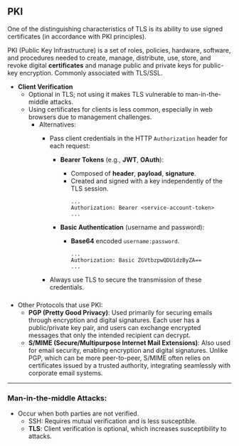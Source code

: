 ## PKI

One of the distinguishing characteristics of TLS is its ability to use signed certificates (in accordance with PKI principles).


PKI (Public Key Infrastructure) is a set of roles, policies, hardware, software, and procedures needed to create, manage, distribute, use, store, and revoke digital **certificates** and manage public and private keys for public-key encryption. Commonly associated with TLS/SSL.

- **Client Verification**
    - Optional in TLS; not using it makes TLS vulnerable to man-in-the-middle attacks.
    - Using certificates for clients is less common, especially in web browsers due to management challenges.
        - Alternatives:
            - Pass client credentials in the HTTP `Authorization` header for each request:

                - **Bearer Tokens** (e.g., **JWT**, **OAuth**):
                    - Composed of **header**, **payload**, **signature**.
                    - Created and signed with a key independently of the TLS session.
                        ```
                        ...
                        Authorization: Bearer <service-account-token>
                        ...
                        ```

                - **Basic Authentication** (username and password):
                    - **Base64** encoded `username:password`.
                        ```
                        ...
                        Authorization: Basic ZGVtbzpwQDU1dzByZA==
                        ...
                        ```
            - Always use TLS to secure the transmission of these credentials.

###
- Other Protocols that use PKI:
    - **PGP (Pretty Good Privacy)**: Used primarily for securing emails through encryption and digital signatures. Each user has a public/private key pair, and users can exchange encrypted messages that only the intended recipient can decrypt.
    - **S/MIME (Secure/Multipurpose Internet Mail Extensions)**: Also used for email security, enabling encryption and digital signatures. Unlike PGP, which can be more peer-to-peer, S/MIME often relies on certificates issued by a trusted authority, integrating seamlessly with corporate email systems.

---

### Man-in-the-middle Attacks:
- Occur when both parties are not verified.
    - SSH: Requires mutual verification and is less susceptible.
    - **TLS**: Client verification is optional, which increases susceptibility to attacks.